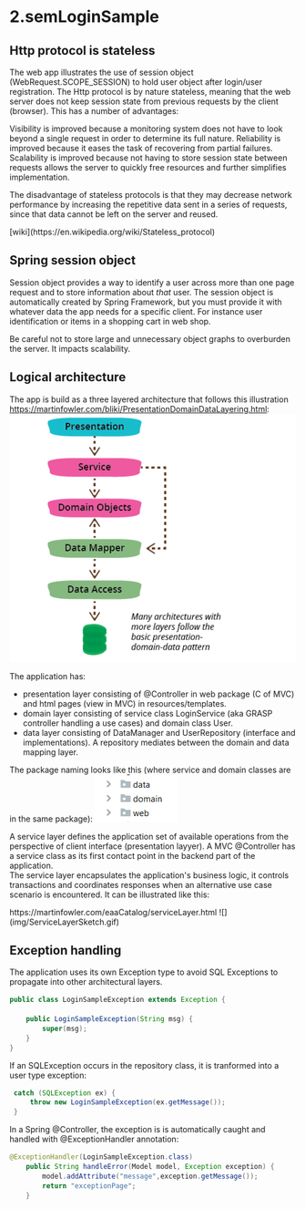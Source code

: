 # 2.semLoginSample

## Http protocol is stateless
The web app illustrates the use of session object (WebRequest.SCOPE_SESSION) to hold user object after login/user registration. The Http protocol is by nature stateless, meaning that the web server does not keep session state from previous requests by the client (browser). This has a number of advantages:
<p>
Visibility is improved because a monitoring system does not have to look beyond a single request in order to determine its full nature. Reliability is improved because it eases the task of recovering from partial failures. Scalability is improved because not having to store session state between requests allows the server to quickly free resources and further simplifies implementation.

The disadvantage of stateless protocols is that they may decrease network performance by increasing the repetitive data sent in a series of requests, since that data cannot be left on the server and reused.
  </p> 
  [wiki](https://en.wikipedia.org/wiki/Stateless_protocol)

## Spring session object
<p>
Session object provides a way to identify a user across more than one page request and to store information about <i>that</i> user. The session object is automatically created by Spring Framework, but you must provide it with whatever data the app needs for a specific client. For instance user identification or items in a shopping cart in web shop.
<p>
Be careful not to store large and unnecessary object graphs to overburden the server. It impacts scalability.
  
 ## Logical architecture
  The app is build as a three layered architecture that follows this illustration https://martinfowler.com/bliki/PresentationDomainDataLayering.html:  
  ![](img/all_more.png)
  
  The application has:
  
  - presentation layer consisting of @Controller in web package (C of MVC) and html pages (view in MVC) in resources/templates.
  - domain layer consisting of service class LoginService (aka GRASP controller handling a use cases) and domain class User.
  - data layer consisting of DataManager and UserRepository (interface and implementations). A repository mediates between the domain and data mapping layer.
  
  The package naming looks like this (where service and domain classes are in the same package):
  ![](img/Udklip.PNG)
 
 <p> A service layer defines the application set of available operations from the perspective of client interface (presentation layyer). A MVC @Controller has a service class as its first contact point in the backend part of the application. 
   <br>The service layer encapsulates the application's business logic, it controls transactions and coordinates responses when an alternative use case scenario is encountered. It can be illustrated like this: </p>
 https://martinfowler.com/eaaCatalog/serviceLayer.html
![](img/ServiceLayerSketch.gif)

## Exception handling

The application uses its own Exception type to avoid SQL Exceptions to propagate into other architectural layers.

```java
public class LoginSampleException extends Exception {

    public LoginSampleException(String msg) {
        super(msg);
    }
}
```

If an SQLException occurs in the repository class, it is tranformed into a user type exception:

```java
 catch (SQLException ex) {
     throw new LoginSampleException(ex.getMessage());
 }
 ```

In a Spring @Controller, the exception is is automatically caught and handled with @ExceptionHandler annotation:

```java
@ExceptionHandler(LoginSampleException.class)
    public String handleError(Model model, Exception exception) {
        model.addAttribute("message",exception.getMessage());
        return "exceptionPage";
    }
```

